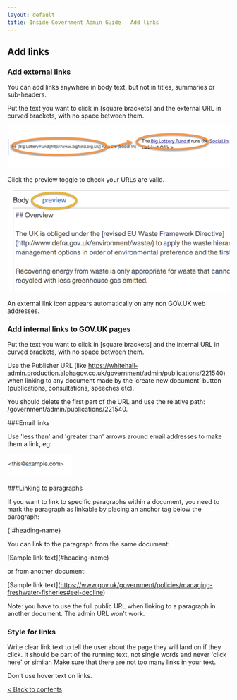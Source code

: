 ```yaml
---
layout: default
title: Inside Government Admin Guide - Add links
---
```


## Add links

### Add external links

You can add links anywhere in body text, but not in titles, summaries or sub-headers.

Put the text you want to click in \[square brackets\] and the external URL in curved brackets, with no space between them.

![Markdown 3](markdown-3.png)

Click the preview toggle to check your URLs are valid.

![Preview your work 1](preview-your-work-1.png)

An external link icon appears automatically on any non GOV.UK web addresses.

### Add internal links to GOV.UK pages

Put the text you want to click in \[square brackets\] and the internal URL in curved brackets, with no space between them.

Use the Publisher URL (like https://whitehall-admin.production.alphagov.co.uk/government/admin/publications/221540) when linking to any document made by the ‘create new document’ button (publications, consultations, speeches etc). 

You should delete the first part of the URL and use the relative path: /government/admin/publications/221540.

###Email links

Use 'less than' and 'greater than' arrows around email addresses to make them a link, eg:

![Email link](email-link.png)

###Linking to paragraphs

If you want to link to specific paragraphs within a document, you need to mark the paragraph as linkable by placing an anchor tag below the paragraph:

\{:#heading-name}

You can link to the paragraph from the same document:

\[Sample link text](#heading-name)

or from another document:

\[Sample link text](https://www.gov.uk/government/policies/managing-freshwater-fisheries#eel-decline)

Note: you have to use the full public URL when linking to a paragraph in another document. The admin URL won't work.

### Style for links

Write clear link text to tell the user about the page they will land on if they click. It should be part of the running text, not single words and never 'click here' or similar. Make sure that there are not too many links in your text.

Don't use hover text on links. 

[< Back to contents](http://alphagov.github.io/inside-government-admin-guide/)

